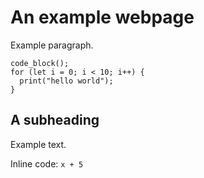 # An example webpage

Example paragraph.

```
code_block();
for (let i = 0; i < 10; i++) {
  print("hello world");
}
```

## A subheading

Example text.

Inline code: `x + 5`
